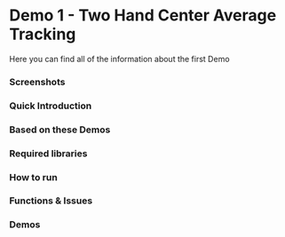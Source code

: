 # Demo 1 - Two Hand Center Average Tracking
Here you can find all of the information about the first Demo

### Screenshots


### Quick Introduction


### Based on these Demos



### Required libraries

### How to run


### Functions & Issues

### Demos
